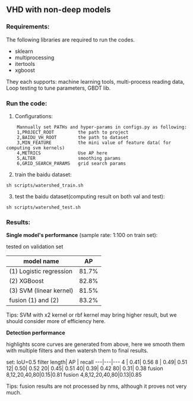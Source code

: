 ## VHD with non-deep models

### Requirements:
The following libraries are required to run the codes.
- sklearn
- multiprocessing
- itertools
- xgboost

They each supports: machine learning tools, multi-process reading data, Loop testing to tune parameters, GBDT lib.

### Run the code:

1. Configurations:
    
```
    Mannually set PATHs and hyper-params in configs.py as following:
    1,PROJECT_ROOT         the path to project
    2,BAIDU_VH_ROOT        the path to dataset
    3,MIN_FEATURE          the mini value of feature data( for computing svm kernels)
    4,METRICS              Use AP here
    5,ALTER                smoothing params
    6,GRID_SEARCH_PARAMS   grid search params
```

2. train the baidu dataset:

```
sh scripts/watershed_train.sh
```

3. test the baidu dataset(computing result on both val and test):

```
sh scripts/watershed_test.sh

```

###  Results:

**Single model's performance** (sample rate: 1:100 on train set):

tested on validation set

model name | AP
---|---
(1) Logistic regression | 81.7%
(2) XGBoost | 82.8%
(3) SVM (linear kernel) | 81.5%
fusion (1) and (2) | 83.2%

Tips: SVM with x2 kernel or rbf kernel may bring higher result, but we should consider more of efficiency here.

**Detection performance**

highlights score curves are generated from above, here we smooth them with multiple filters and then watersh them to final results.

set: IoU=0.5
 filter length| AP | recall
---|---|---
4 | 0.41| 0.56
8 | 0.49| 0.51
12| 0.50| 0.52
20| 0.45| 0.51
40| 0.39| 0.42
80| 0.31| 0.38
fusion 8,12,20,40,80|0.15|0.81
fusion 4,8,12,20,40,80|0.13|0.85

Tips: fusion results are not processed by nms, although it proves not very much.
